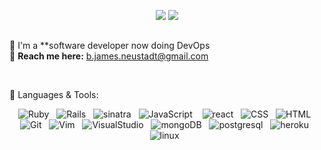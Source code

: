 <div align="center">

[![](https://img.shields.io/badge/Email-b.james.neustadt%40gmail.com-lightgrey)](mailto:b.james.neustadt@gmail.com) [![](https://img.shields.io/badge/-Website-blue)](https://benjamin-neustadt.xyz/)
</div>

##
👾  I'm a **software developer now doing DevOps<br>
📡  **Reach me here:** b.james.neustadt@gmail.com <br>

<br>

🔧 Languages & Tools:<br>

<div align="center">
    <img src="https://img.shields.io/badge/Ruby-CC342D?logo=ruby" title="Ruby" alt="Ruby"/>&nbsp;&nbsp;
    <img src="https://img.shields.io/badge/Rails-CC0000?logo=ruby-on-rails"  title="Rails" alt="Rails"/>&nbsp;&nbsp;
  <img src="https://img.shields.io/badge/Sinatra-black?logo=ruby-sinatra"  title="sinatra" alt="sinatra" />&nbsp;&nbsp;
  <img src="https://img.shields.io/badge/JavaScript-F7DF1E?logo=javascript&logoColor=black" title="JavaScript" alt="JavaScript"/>&nbsp;&nbsp;&nbsp;
    <img src="https://img.shields.io/static/v1?message=React&logo=react&labelColor=5c5c5c&color=1182c3&logoColor=white&label=%20" title="react" alt="react"/>&nbsp;&nbsp;
    <img src="https://img.shields.io/badge/CSS-blue?logo=css3"  title="CSS3" alt="CSS" />&nbsp;&nbsp;
    <img src="https://img.shields.io/badge/HTML-black?logo=html5" title="HTML5" alt="HTML" />&nbsp;&nbsp;
    <img src="https://img.shields.io/badge/Git-grey?logo=git" title="Git" alt="Git" />&nbsp;&nbsp;
    <img src="https://img.shields.io/badge/Vim-019733?logo=vim" title="Vim" alt="Vim" />&nbsp;&nbsp;
    <img src="https://img.shields.io/badge/VS%20Code-007ACC?logo=visual-studio-code" title="VisualStudio" alt="VisualStudio"/>&nbsp;&nbsp;
    <img src="https://img.shields.io/badge/MongoDB-grey?logo=mongodb" title="mongoDB" alt="mongoDB" />&nbsp;&nbsp;
  <img src="https://img.shields.io/static/v1?message=PostreSQL&logo=postgresql&labelColor=grey&color=4169E1&logoColor=white&label=%20" title="postgresql" alt="postgresql" />&nbsp;&nbsp;
    <img src="https://img.shields.io/static/v1?message=Heroku&logo=Heroku&labelColor=grey&color=430098&logoColor=white&label=%20" title="heroku" alt="heroku" />&nbsp;&nbsp;
    <img src="https://img.shields.io/badge/linux-grey?logo=linux" title="linux" alt="linux" />&nbsp;&nbsp;
 </div>


